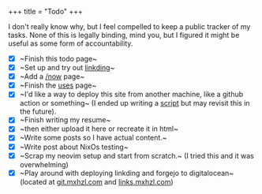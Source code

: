 +++
title = "Todo"
+++

I don't really know why, but I feel compelled to keep a public tracker of my tasks. None of this is legally binding, mind you, but I figured it might be useful as some form of accountability.

<div id="todolist">

- [x] ~Finish this todo page~
- [x] ~Set up and try out [linkding](https://github.com/sissbruecker/linkding)~
- [x] ~Add a [\/now](https://nownownow.com/about) page~
- [x] ~Finish the [uses](@/uses.md) page~
- [x] ~I'd like a way to deploy this site from another machine, like a github action or something~ (I ended up writing a [script](https://git.mxhzl.com/mxhzl/mxhzl.com/src/branch/main/deploy.sh) but may revisit this in the future).
- [x] ~Finish writing my resume~
- [x] ~then either upload it here or recreate it in html~
- [x] ~Write some posts so I have actual content.~
- [x] ~Write post about NixOs testing~
- [x] ~Scrap my neovim setup and start from scratch.~ (I tried this and it was overwhelming)
- [x] ~Play around with deploying linkding and forgejo to digitalocean~ (located at [git.mxhzl.com](https://git.mxhzl.com) and [links.mxhzl.com](https://links.mxhzl.com/))

</div>
